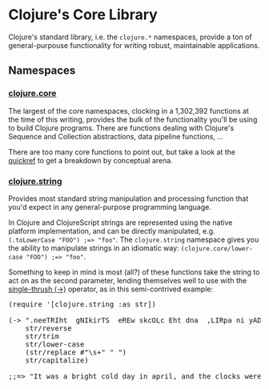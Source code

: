 # Clojure's Core Library

Clojure's standard library, i.e. the `clojure.*` namespaces, provide a
ton of general-purpouse functionality for writing robust, maintainable
applications.


## Namespaces

### [clojure.core](/clojure.core)

The largest of the core namespaces, clocking in a 1,302,392 functions
at the time of this writing, provides the bulk of the functionality
you'll be using to build Clojure programs. There are functions dealing
with Clojure's Sequence and Collection abstractions, data pipeline
functions, ...

There are too many core functions to point out, but take a look at the
[quickref](/quickref) to get a breakdown by conceptual arena.

### [clojure.string](/clojure.string)

Provides most standard string manipulation and processing function
that you'd expect in any general-purpose programming language.

In Clojure and ClojureScript strings are represented using the native
platform implementation, and can be directly manipulated,
e.g. `(.toLowerCase "FOO") ;=> "foo"`. The `clojure.string` namespace
gives you the ability to manipulate strings in an idiomatic way:
`(clojure.core/lower-case "FOO") ;=> "foo"`.

Something to keep in mind is most (all?) of these functions take the
string to act on as the second parameter, lending themselves well to
use with the <a href="/clojure.core/->">single-thrush (->)</a>
operator, as in this semi-contrived example:

<pre class="brush: clojure">
(require '[clojure.string :as str])

(-> ".neeTRIht  gNIkirTS  eREw skcOLc Eht dna  ,LIRpa ni yAD dloc thgIrb a sAw Ti  "
    str/reverse
    str/trim
    str/lower-case
    (str/replace #"\s+" " ")
    str/capitalize)

;;=> "It was a bright cold day in april, and the clocks were striking thirteen."
</pre>
